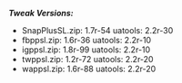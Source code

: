 ***Tweak Versions:***
 - SnapPlusSL.zip: 1.7r-54 uatools: 2.2r-30
 - fbppsl.zip: 1.6r-36 uatools: 2.2r-10
 - igppsl.zip: 1.8r-99 uatools: 2.2r-10
 - twppsl.zip: 1.2r-72 uatools: 2.2r-20
 - wappsl.zip: 1.6r-88 uatools: 2.2r-20
